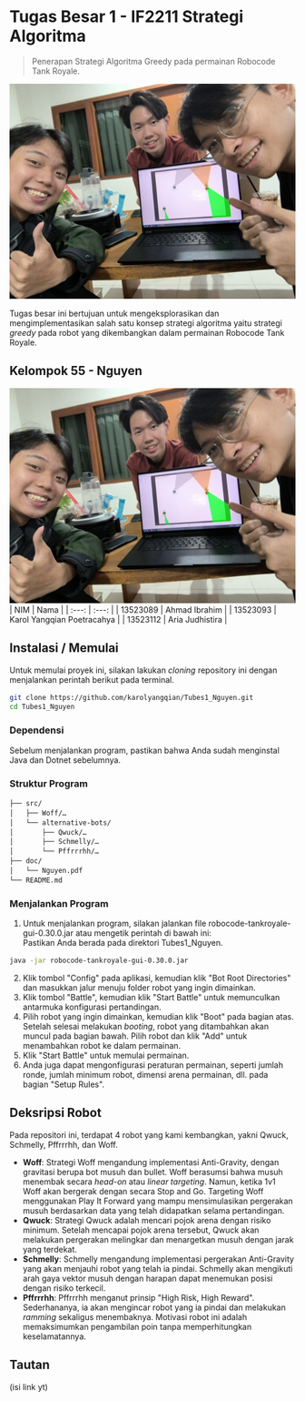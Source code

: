 # Tugas Besar 1 - IF2211 Strategi Algoritma
> Penerapan Strategi Algoritma Greedy pada permainan Robocode Tank Royale.

![alt text](<WhatsApp Image 2025-03-24 at 20.33.06_4b5414bb.jpg>)

Tugas besar ini bertujuan untuk mengeksplorasikan dan mengimplementasikan salah satu konsep strategi algoritma yaitu strategi _greedy_ pada robot yang dikembangkan dalam permainan Robocode Tank Royale. 

## Kelompok 55 - Nguyen
![Alt text](foto.jpg)
| NIM | Nama |
| :---: | :---: |
| 13523089 | Ahmad Ibrahim |
| 13523093 | Karol Yangqian Poetracahya |
| 13523112 | Aria Judhistira |

## Instalasi / Memulai
Untuk memulai proyek ini, silakan lakukan _cloning_ repository ini dengan menjalankan perintah berikut pada terminal.
```sh
git clone https://github.com/karolyangqian/Tubes1_Nguyen.git
cd Tubes1_Nguyen
```

### Dependensi
Sebelum menjalankan program, pastikan bahwa Anda sudah menginstal Java dan Dotnet sebelumnya.

### Struktur Program
```bash
├── src/
│   ├── Woff/…
│   └── alternative-bots/
│       ├── Qwuck/…
│       ├── Schmelly/…
│       └── Pffrrrhh/…
├── doc/
│   └── Nguyen.pdf
└── README.md
```

### Menjalankan Program
1. Untuk menjalankan program, silakan jalankan file robocode-tankroyale-gui-0.30.0.jar atau mengetik perintah di bawah ini: <br>
Pastikan Anda berada pada direktori Tubes1_Nguyen.
```sh
java -jar robocode-tankroyale-gui-0.30.0.jar
```
2. Klik tombol "Config" pada aplikasi, kemudian klik "Bot Root Directories" dan masukkan jalur menuju folder robot yang ingin dimainkan.
3. Klik tombol "Battle", kemudian klik "Start Battle" untuk memunculkan antarmuka konfigurasi pertandingan.
4. Pilih robot yang ingin dimainkan, kemudian klik "Boot" pada bagian atas. Setelah selesai melakukan _booting_, robot yang ditambahkan akan muncul pada bagian bawah. Pilih robot dan klik "Add" untuk menambahkan robot ke dalam permainan.
5. Klik "Start Battle" untuk memulai permainan.
6. Anda juga dapat mengonfigurasi peraturan permainan, seperti jumlah ronde, jumlah minimum robot, dimensi arena permainan, dll. pada bagian "Setup Rules".

## Deksripsi Robot
Pada repositori ini, terdapat 4 robot yang kami kembangkan, yakni Qwuck, Schmelly, Pffrrrhh, dan Woff.
* **Woff**: Strategi Woff mengandung implementasi Anti-Gravity, dengan gravitasi berupa bot musuh dan bullet. Woff berasumsi bahwa musuh menembak secara _head-on_ atau _linear targeting_. Namun, ketika 1v1 Woff akan bergerak dengan secara Stop and Go. Targeting Woff menggunakan Play It Forward yang mampu mensimulasikan pergerakan musuh berdasarkan data yang telah didapatkan selama pertandingan.
* **Qwuck**: Strategi Qwuck adalah mencari pojok arena dengan risiko minimum. Setelah mencapai pojok arena tersebut, Qwuck akan melakukan pergerakan melingkar dan menargetkan musuh dengan jarak yang terdekat.
* **Schmelly**: Schmelly mengandung implementasi pergerakan Anti-Gravity yang akan menjauhi robot yang telah ia pindai. Schmelly akan mengikuti arah gaya vektor musuh dengan harapan dapat menemukan posisi dengan risiko terkecil.
* **Pffrrrhh**: Pffrrrhh menganut prinsip "High Risk, High Reward". Sederhananya, ia akan mengincar robot yang ia pindai dan melakukan _ramming_ sekaligus menembaknya. Motivasi robot ini adalah memaksimumkan pengambilan poin tanpa memperhitungkan keselamatannya.


## Tautan
(isi link yt)
